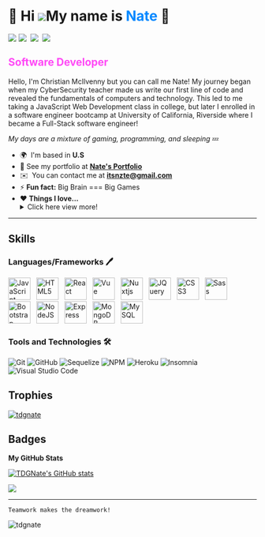 # 🎃 Hi ![](https://user-images.githubusercontent.com/18350557/176309783-0785949b-9127-417c-8b55-ab5a4333674e.gif)My name is <span style="color:#0088FF; font-weight: bold">Nate</span> 🎃

<p align="left"> <a style="margin-right: 5px" href="https://www.linkedin.com/in/christian-mcilvenny/"><img src="https://img.shields.io/badge/LinkedIn-0077B5?style=for-the-badge&logo=linkedin&logoColor=white"></a><a style="margin-right: 8px" href="https://www.instagram.com/imnzte"><img src="https://img.shields.io/badge/Instagram-E4405F?style=for-the-badge&logo=instagram&logoColor=white"></a><a style="margin-right: 8px" href="https://discordapp.com/users/276568445796220928"><img src="https://img.shields.io/badge/Discord-7289DA?style=for-the-badge&logo=discord&logoColor=white"></a><a style="margin-right: 5px" href="https://codepen.io/tdgnate"><img src="https://img.shields.io/badge/Codepen-000000?style=for-the-badge&logo=codepen&logoColor=white"></a>
</p>

## <span style="color:#ff49f6; font-weight: bold">Software Developer</span>

Hello, I'm Christian McIlvenny but you can call me Nate! My journey began when my CyberSecurity teacher made us write our first line of code and revealed the fundamentals of computers and technology. This led to me taking a JavaScript Web Development class in college, but later I enrolled in a software engineer bootcamp at University of California, Riverside where I became a Full-Stack software engineer!

_My days are a mixture of gaming, programming, and sleeping_ :zzz:
- 🌍  I'm based in **U.S**
- 🌇 See my portfolio at **[Nate's Portfolio](http://tdgnate.github.io/ChristianMc-Portfolio)**
- ✉️  You can contact me at **[itsnzte@gmail.com](mailto:itsnzte@gmail.com)**
- ⚡ **Fun fact:** Big Brain === Big Games
- ❤️ **Things I love...**<details> <summary>Click here view more!</summary>
  - 🎮 Games ([Behaviour Interactive](https://www.bhvr.com/), [Big Blue Bubble](https://www.bigbluebubble.com/), [Treyarch](https://www.treyarch.com/))
  - 🖥️ Coding (Constructing  code layout, and UI Designing)
  - 🎥 Movies/Shows ( Breaking Bad, The Office, Shawshank Redemption, Green Mile, The Giver, WALL-E 😏 )
  - 🏖 Others ( painting/drawing, clementines, Teslas, and... more sleeping )
  </details>

---

## Skills

### Languages/Frameworks 🖊

<p align="left">
<a href="https://developer.mozilla.org/en-US/docs/Web/JavaScript" target="_blank" rel="noreferrer"><img src="https://raw.githubusercontent.com/danielcranney/readme-generator/main/public/icons/skills/javascript-colored.svg" width="45" height="45" style="margin-right: 8px;" alt="JavaScript" /></a>
<a href="https://developer.mozilla.org/en-US/docs/Glossary/HTML5" target="_blank" rel="noreferrer"><img src="https://raw.githubusercontent.com/danielcranney/readme-generator/main/public/icons/skills/html5-colored.svg" width="45" height="45" style="margin-right: 8px;" alt="HTML5" /></a>
<a href="https://reactjs.org/" target="_blank" rel="noreferrer"><img src="https://raw.githubusercontent.com/danielcranney/readme-generator/main/public/icons/skills/react-colored.svg" width="45" height="45" style="margin-right: 8px;" alt="React" /></a>
<a href="https://vuejs.org/" target="_blank" rel="noreferrer"><img src="https://raw.githubusercontent.com/danielcranney/readme-generator/main/public/icons/skills/vuejs-colored.svg" width="45" height="45" style="margin-right: 8px;" alt="Vue" /></a>
<a href="https://nuxtjs.org/" target="_blank" rel="noreferrer"><img src="https://raw.githubusercontent.com/danielcranney/readme-generator/main/public/icons/skills/nuxtjs-colored.svg" width="45" height="45" style="margin-right: 8px;" alt="Nuxtjs" /></a>
<a href="https://jquery.com/" target="_blank" rel="noreferrer"><img src="https://raw.githubusercontent.com/danielcranney/readme-generator/main/public/icons/skills/jquery-colored.svg" width="45" height="45" style="margin-right: 8px;" alt="JQuery" /></a>
<a href="https://www.w3.org/TR/CSS/#css" target="_blank" rel="noreferrer"><img src="https://raw.githubusercontent.com/danielcranney/readme-generator/main/public/icons/skills/css3-colored.svg" width="45" height="45" style="margin-right: 8px;" alt="CSS3" /></a>
<a href="https://sass-lang.com/" target="_blank" rel="noreferrer"><img src="https://raw.githubusercontent.com/danielcranney/readme-generator/main/public/icons/skills/sass-colored.svg" width="45" height="45" style="margin-right: 8px;" alt="Sass" /></a>
<a href="https://getbootstrap.com/" target="_blank" rel="noreferrer"><img src="https://raw.githubusercontent.com/danielcranney/readme-generator/main/public/icons/skills/bootstrap-colored.svg" width="45" height="45" style="margin-right: 8px;" alt="Bootstrap" /></a>
<a href="https://nodejs.org/en/" target="_blank" rel="noreferrer"><img src="https://raw.githubusercontent.com/danielcranney/readme-generator/main/public/icons/skills/nodejs-colored.svg" width="45" height="45" style="margin-right: 8px;" alt="NodeJS" /></a>
<a href="https://expressjs.com/" target="_blank" rel="noreferrer"><img src="https://raw.githubusercontent.com/danielcranney/readme-generator/main/public/icons/skills/express-colored.svg" width="45" height="45" style="margin-right: 8px;" alt="Express" /></a>
<a href="https://www.mongodb.com/" target="_blank" rel="noreferrer"><img src="https://raw.githubusercontent.com/danielcranney/readme-generator/main/public/icons/skills/mongodb-colored.svg" width="45" height="45" style="margin-right: 8px;" alt="MongoDB" /></a>
<a href="https://www.mysql.com/" target="_blank" rel="noreferrer"><img src="https://raw.githubusercontent.com/danielcranney/readme-generator/main/public/icons/skills/mysql-colored.svg" width="45" height="45" style="margin-right: 8px;" alt="MySQL" /></a>
</p>

### Tools and Technologies 🛠

<p align="left">

![Git](https://img.shields.io/badge/git-%23F05033.svg?style=for-the-badge&logo=git&logoColor=white)
![GitHub](https://img.shields.io/badge/github-%23121011.svg?style=for-the-badge&logo=github&logoColor=white)
![Sequelize](https://img.shields.io/badge/Sequelize-52B0E7?style=for-the-badge&logo=Sequelize&logoColor=white)
![NPM](https://img.shields.io/badge/NPM-%23000000.svg?style=for-the-badge&logo=npm&logoColor=white)
![Heroku](https://img.shields.io/badge/heroku-%23430098.svg?style=for-the-badge&logo=heroku&logoColor=white)
![Insomnia](https://img.shields.io/badge/Insomnia-black?style=for-the-badge&logo=insomnia&logoColor=5849BE)
![Visual Studio Code](https://img.shields.io/badge/Visual%20Studio%20Code-0078d7.svg?style=for-the-badge&logo=visual-studio-code&logoColor=white)
</p>

## Trophies 

<p align="left"> <a href="https://github.com/ryo-ma/github-profile-trophy"><img style="min-width: 425px;" src="https://github-profile-trophy.vercel.app/?theme=algolia&username=TDGNate&row=1&margin-w=21&margin-h=21" alt="tdgnate" /></a> </p>

## Badges

<b>My GitHub Stats</b>

<a href="http://www.github.com/TDGNate"><img src="https://github-readme-stats.vercel.app/api?username=TDGNate&show_icons=true&hide=stars,prs,&title_color=6366f1&text_color=ffffff&icon_color=3382ed&bg_color=0f172a&hide_border=true&show_icons=true" alt="TDGNate's GitHub stats" /></a>

<a href="http://www.github.com/TDGNate"><img src="https://github-readme-streak-stats.herokuapp.com/?user=TDGNate&stroke=ffffff&background=0f172a&ring=6366f1&fire=6366f1&currStreakNum=ffffff&currStreakLabel=6366f1&sideNums=ffffff&sideLabels=ffffff&dates=ffffff&hide_border=true" /></a>

---

```
Teamwork makes the dreamwork!
```


<p align="left"> <img src="https://komarev.com/ghpvc/?username=tdgnate&label=Profile%20views&color=0e75b6&style=flat" alt="tdgnate" /> </p>
